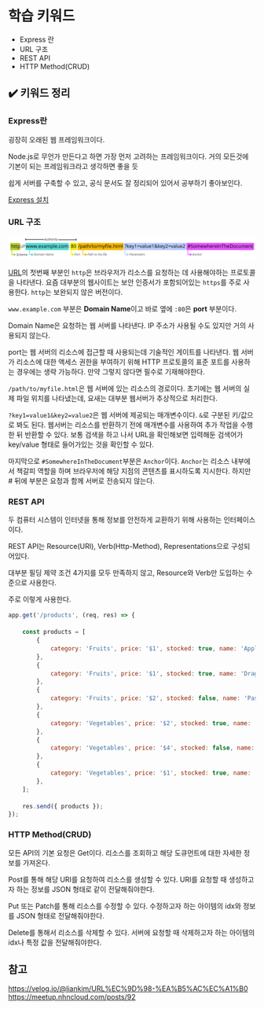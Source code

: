 # 학습 키워드

- Express 란
- URL 구조
- REST API
- HTTP Method(CRUD)

## ✔️ 키워드 정리

### Express란

굉장히 오래된 웹 프레임워크이다.

Node.js로 무언가 만든다고 하면 가장 먼저 고려하는 프레임워크이다.
거의 모든것에 기본이 되는 프레임워크라고 생각하면 좋을 듯

쉽게 서버를 구축할 수 있고, 공식 문서도 잘 정리되어 있어서 공부하기 좋아보인다.

[Express 설치](https://expressjs.com/ko/starter/installing.html)

### URL 구조

![URL 구조](image.png)

[URL](https://developer.mozilla.org/ko/docs/Learn/Common_questions/Web_mechanics/What_is_a_URL)의 첫번째 부분인 `http`은 브라우저가 리소스를 요청하는 데 사용해야하는 프로토콜을 나타낸다. 요즘 대부분의 웹사이트는 보안 인증서가 포함되어있는 `https`를 주로 사용한다. `http`는 보완되지 않은 버전이다.

`www.example.com` 부분은 <b>Domain Name</b>이고 바로 옆에 `:80`은 <b>port</b> 부분이다.

Domain Name은 요청하는 웹 서버를 나타낸다. IP 주소가 사용될 수도 있지만 거의 사용되지 않는다.

port는 웹 서버의 리소스에 접근할 때 사용되는데 기술적인 게이트를 나타낸다. 웹 서버가 리소스에 대한 액세스 권한을 부여하기 위해 HTTP 프로토콜의 표준 포트를 사용하는 경우에는 생략 가능하다. 만약 그렇지 않다면 필수로 기재해야한다.

`/path/to/myfile.html`은 웹 서버에 있는 리소스의 경로이다.
초기에는 웹 서버의 실제 파일 위치를 나타냈는데, 요새는 대부분 웹서버가 추상적으로 처리한다.

`?key1=value1&key2=value2`은 웹 서버에 제공되는 매개변수이다. `&`로 구분된 키/값으로 봐도 된다. 웹서버는 리소스를 반환하기 전에 매개변수를 사용하여 추가 작업을 수행한 뒤 반환할 수 있다.
보통 검색을 하고 나서 URL을 확인해보면 입력해둔 검색어가 key/value 형태로 들어가있는 것을 확인할 수 있다.

마지막으로 `#SomewhereInTheDocument`부분은 `Anchor`이다.  `Anchor`는 리소스 내부에서 책갈피 역할을 하며 브라우저에 해당 지점의 콘텐츠를 표시하도록 지시한다.
하지만 # 뒤에 부분은 요청과 함께 서버로 전송되지 않는다.

### REST API

두 컴퓨터 시스템이 인터넷을 통해 정보를 안전하게 교환하기 위해 사용하는 인터페이스이다.

REST API는 Resource(URI), Verb(Http-Method), Representations으로 구성되어있다.

대부분 필딩 제약 조건 4가지를 모두 만족하지 않고, Resource와 Verb만 도입하는 수준으로 사용한다.

주로 이렇게 사용한다.

```Javascript
app.get('/products', (req, res) => {

	const products = [
		{
			category: 'Fruits', price: '$1', stocked: true, name: 'Apple',
		},
		{
			category: 'Fruits', price: '$1', stocked: true, name: 'Dragonfruit',
		},
		{
			category: 'Fruits', price: '$2', stocked: false, name: 'Passionfruit',
		},
		{
			category: 'Vegetables', price: '$2', stocked: true, name: 'Spinach',
		},
		{
			category: 'Vegetables', price: '$4', stocked: false, name: 'Pumpkin',
		},
		{
			category: 'Vegetables', price: '$1', stocked: true, name: 'Peas',
		},
	];

	res.send({ products });
});
```

### HTTP Method(CRUD)

모든 API의 기본 요청은 Get이다. 리소스를 조회하고 해당 도큐먼트에 대한 자세한 정보를 가져온다.

Post를 통해 해당 URI를 요청하여 리소스를 생성할 수 있다.
URI를 요청할 때 생성하고자 하는 정보를 JSON 형태로 같이 전달해줘야한다.

Put 또는 Patch를 통해 리소스를 수정할 수 있다.
수정하고자 하는 아이템의 idx와 정보를 JSON 형태로 전달해줘야한다.

Delete를 통해서 리소스를 삭제할 수 있다. 서버에 요청할 때 삭제하고자 하는 아이템의 idx나 특정 값을 전달해줘야한다.

## 참고

<https://velog.io/@liankim/URL%EC%9D%98-%EA%B5%AC%EC%A1%B0><br/>
<https://meetup.nhncloud.com/posts/92><br/>